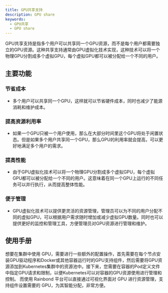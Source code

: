 ```yaml
---
title: GPU共享支持
description: GPU share
keywords:
  - GPU共享
  - GPU share
---
```


GPU共享支持是指多个用户可以共享同一个GPU资源，而不是每个用户都需要独立的GPU资源。这种共享支持通常由GPU虚拟化技术实现，这种技术可以将一个物理GPU分割成多个虚拟GPU，每个虚拟GPU都可以被分配给一个不同的用户。

## 主要功能

### 节省成本

- 多个用户可以共享同一个GPU，这样就可以节省硬件成本，同时也减少了能源消耗和维护成本。

### 提高资源利用率

- 如果一个GPU只被一个用户使用，那么在大部分时间里这个GPU将处于闲置状态。但是如果多个用户共享同一个GPU，那么GPU的利用率就会提高，可以更好地满足多个用户的需求。

### 提高性能

- 由于GPU虚拟化技术可以将一个物理GPU分割成多个虚拟GPU，每个虚拟GPU都可以被分配给一个不同的用户。这意味着在同一个GPU上运行的不同任务可以并行执行，从而提高整体性能。

### 便于管理

- GPU虚拟化技术可以提供更灵活的资源管理，管理员可以为不同的用户分配不同的虚拟GPU，可以根据用户需求随时增加或减少虚拟GPU数量。同时也可以提供更好的监控和管理工具，方便管理员对GPU资源进行管理和维护。

## 使用手册

想要在集群中使用 GPU，需要进行一些额外的配置操作，首先需要在每个节点安装GPU驱动程序和Docker或其他容器运行时的GPU支持组件，然后需要将GPU资源添加到Kubernetes集群中的资源池中。接下来，您需要在容器的Pod定义文件中指定GPU请求和限制，以便Kubernetes可以对容器的GPU资源使用进行管理和控制。
而使用 Rainbond 平台可以直接通过可视化界面对 GPU 进行资源管理，支持组件设置需要的 GPU，为其智能分配，非常方便。
